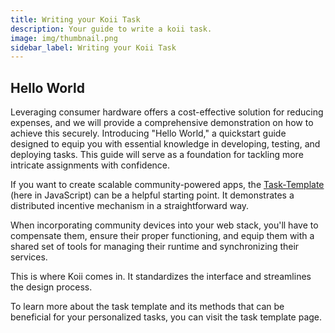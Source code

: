 ```yaml
---
title: Writing your Koii Task
description: Your guide to write a koii task.
image: img/thumbnail.png
sidebar_label: Writing your Koii Task
---
```


## Hello World

Leveraging consumer hardware offers a cost-effective solution for reducing expenses, and we will provide a comprehensive demonstration on how to achieve this securely. Introducing "Hello World," a quickstart guide designed to equip you with essential knowledge in developing, testing, and deploying tasks. This guide will serve as a foundation for tackling more intricate assignments with confidence.

If you want to create scalable community-powered apps, the [Task-Template](https://github.com/koii-network/task-template) (here in JavaScript) can be a helpful starting point. It demonstrates a distributed incentive mechanism in a straightforward way.

When incorporating community devices into your web stack, you'll have to compensate them, ensure their proper functioning, and equip them with a shared set of tools for managing their runtime and synchronizing their services.

This is where Koii comes in. It standardizes the interface and streamlines the design process.

To learn more about the task template and its methods that can be beneficial for your personalized tasks, you can visit the task template page.
